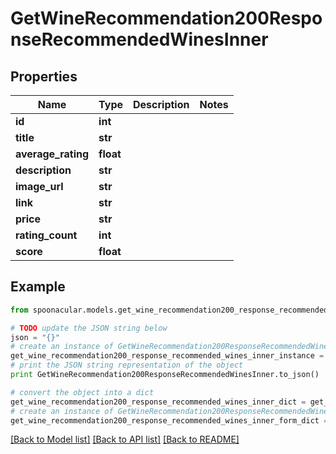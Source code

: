 # GetWineRecommendation200ResponseRecommendedWinesInner


## Properties

Name | Type | Description | Notes
------------ | ------------- | ------------- | -------------
**id** | **int** |  | 
**title** | **str** |  | 
**average_rating** | **float** |  | 
**description** | **str** |  | 
**image_url** | **str** |  | 
**link** | **str** |  | 
**price** | **str** |  | 
**rating_count** | **int** |  | 
**score** | **float** |  | 

## Example

```python
from spoonacular.models.get_wine_recommendation200_response_recommended_wines_inner import GetWineRecommendation200ResponseRecommendedWinesInner

# TODO update the JSON string below
json = "{}"
# create an instance of GetWineRecommendation200ResponseRecommendedWinesInner from a JSON string
get_wine_recommendation200_response_recommended_wines_inner_instance = GetWineRecommendation200ResponseRecommendedWinesInner.from_json(json)
# print the JSON string representation of the object
print GetWineRecommendation200ResponseRecommendedWinesInner.to_json()

# convert the object into a dict
get_wine_recommendation200_response_recommended_wines_inner_dict = get_wine_recommendation200_response_recommended_wines_inner_instance.to_dict()
# create an instance of GetWineRecommendation200ResponseRecommendedWinesInner from a dict
get_wine_recommendation200_response_recommended_wines_inner_form_dict = get_wine_recommendation200_response_recommended_wines_inner.from_dict(get_wine_recommendation200_response_recommended_wines_inner_dict)
```
[[Back to Model list]](../README.md#documentation-for-models) [[Back to API list]](../README.md#documentation-for-api-endpoints) [[Back to README]](../README.md)



